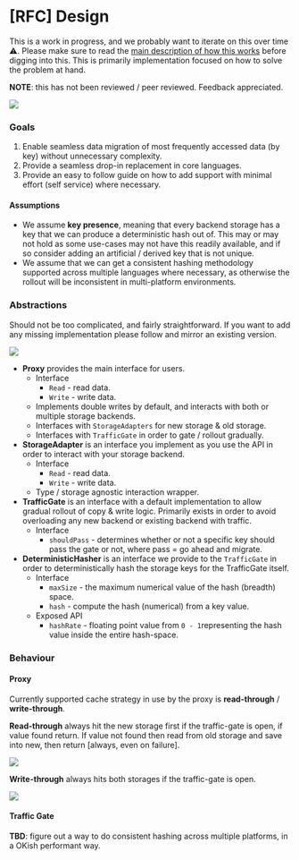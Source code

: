 # [RFC] Design

This is a work in progress, and we probably want to iterate on this over time :warning:. Please make sure to read the [main description of how this works](https://github.com/cpluss/zddm#how-does-it-work) before digging into this. This is primarily implementation focused on how to solve the problem at hand.

**NOTE**: this has not been reviewed / peer reviewed. Feedback appreciated.

![](https://lucid.app/publicSegments/view/086079d1-77b0-4c84-a230-f9c8e1b70283/image.png)

### Goals

1. Enable seamless data migration of most frequently accessed data (by key) without unnecessary complexity.
2. Provide a seamless drop-in replacement in core languages.
3. Provide an easy to follow guide on how to add support with minimal effort (self service) where necessary.

#### Assumptions

* We assume **key presence**, meaning that every backend storage has a key that we can produce a deterministic hash out of. This may or may not hold as some use-cases may not have this readily available, and if so consider adding an artificial / derived key that is not unique.
* We assume that we can get a consistent hashing methodology supported across multiple languages where necessary, as otherwise the rollout will be inconsistent in multi-platform environments.

### Abstractions

Should not be too complicated, and fairly straightforward. If you want to add any missing implementation please follow and mirror an existing version.

![](https://lucid.app/publicSegments/view/ebd5cda8-882e-4b3c-ad09-306b19e1947d/image.png)

* **Proxy** provides the main interface for users. 
  - Interface
    - `Read` - read data.
    - `Write` - write data.
  - Implements double writes by default, and interacts with both or multiple storage backends.
  - Interfaces with `StorageAdapters` for new storage & old storage.
  - Interfaces with `TrafficGate` in order to gate / rollout gradually.
* **StorageAdapter** is an interface you implement as you use the API in order to interact with your storage backend.
  - Interface
    - `Read` - read data.
    - `Write` - write data.
  - Type / storage agnostic interaction wrapper.
* **TrafficGate** is an interface with a default implementation to allow gradual rollout of copy & write logic. Primarily exists in order to avoid overloading any new backend or existing backend with traffic.
  - Interface
    - `shouldPass` - determines whether or not a specific key should pass the gate or not, where pass = go ahead and migrate.
* **DeterministicHasher** is an interface we provide to the `TrafficGate` in order to deterministically hash the storage keys for the TrafficGate itself.
  - Interface
    - `maxSize` - the maximum numerical value of the hash (breadth) space.
    - `hash` - compute the hash (numerical) from a key value.
  - Exposed API
    - `hashRate` - floating point value from `0 - 1`representing the hash value inside the entire hash-space.

### Behaviour

#### Proxy

Currently supported cache strategy in use by the proxy is **read-through** / **write-through**.

**Read-through** always hit the new storage first if the traffic-gate is open, if value found return. If value not found then read from old storage and save into new, then return [always, even on failure].

![](https://lucid.app/publicSegments/view/909176eb-0c0c-452c-9972-f6f2191ad2c1/image.png)

**Write-through** always hits both storages if the traffic-gate is open.

![](https://lucid.app/publicSegments/view/3d6162e4-2a10-4d51-a53c-c4c48b1d5c4b/image.png)

#### Traffic Gate

**TBD**: figure out a way to do consistent hashing across multiple platforms, in a OKish performant way.